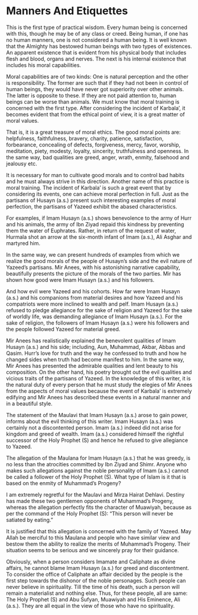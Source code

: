 Manners And Etiquettes
======================

This is the first type of practical wisdom. Every human being is
concerned with this, though he may be of any class or creed. Being
human, if one has no human manners, one is not considered a human being.
It is well known that the Almighty has bestowed human beings with two
types of existences. An apparent existence that is evident from his
physical body that includes flesh and blood, organs and nerves. The next
is his internal existence that includes his moral capabilities.

Moral capabilities are of two kinds: One is natural perception and the
other is responsibility. The former are such that if they had not been
in control of human beings, they would have never got superiority over
other animals. The latter is opposite to these. If they are not paid
attention to, human beings can be worse than animals. We must know that
moral training is concerned with the first type. After considering the
incident of Karbala’, it becomes evident that from the ethical point of
view, it is a great matter of moral values.

That is, it is a great treasure of moral ethics. The good moral points
are: helpfulness, faithfulness, bravery, charity, patience,
satisfaction, forbearance, concealing of defects, forgiveness, mercy,
favor, worship, meditation, piety, modesty, loyalty, sincerity,
truthfulness and openness. In the same way, bad qualities are greed,
anger, wrath, enmity, falsehood and jealousy etc.

It is necessary for man to cultivate good morals and to control bad
habits and he must always strive in this direction. Another name of this
practice is moral training. The incident of Karbala’ is such a great
event that by considering its events, one can achieve moral perfection
in full. Just as the partisans of Husayn (a.s.) present such interesting
examples of moral perfection, the partisans of Yazeed exhibit the abased
characteristics.

For examples, if Imam Husayn (a.s.) shows benevolence to the army of
Hurr and his animals, the army of Ibn Ziyad repaid this kindness by
preventing them the water of Euphrates. Rather, in return of the request
of water, Hurmala shot an arrow at the six-month infant of Imam (a.s.),
Ali Asghar and martyred him.

In the same way, we can present hundreds of examples from which we
realize the good morals of the people of Husayn’s side and the evil
nature of Yazeed’s partisans. Mir Anees, with his astonishing narrative
capability, beautifully presents the picture of the morals of the two
parties. Mir has shown how good were Imam Husayn (a.s.) and his
followers.

And how evil were Yazeed and his cohorts. How far were Imam Husayn
(a.s.) and his companions from material desires and how Yazeed and his
compatriots were more inclined to wealth and pelf. Imam Husayn (a.s.)
refused to pledge allegiance for the sake of religion and Yazeed for the
sake of worldly life, was demanding allegiance of Imam Husayn (a.s.).
For the sake of religion, the followers of Imam Husayn (a.s.) were his
followers and the people followed Yazeed for material greed.

Mir Anees has realistically explained the benevolent qualities of Imam
Husayn (a.s.) and his side; including, Aun, Muhammad, Akbar, Abbas and
Qasim. Hurr’s love for truth and the way he confessed to truth and how
he changed sides when truth had become manifest to him. In the same way,
Mir Anees has presented the admirable qualities and lent beauty to his
composition. On the other hand, his poetry brought out the evil
qualities and vicious traits of the partisans of Yazeed. In the
knowledge of this writer, it is the natural duty of every person that he
must study the elegies of Mir Anees from the aspects of moral values
because the event of Karbala’ is extremely edifying and Mir Anees has
described these events in a natural manner and in a beautiful style.

The statement of the Maulavi that Imam Husayn (a.s.) arose to gain
power, informs about the evil thinking of this writer. Imam Husayn
(a.s.) was certainly not a discontented person. Imam (a.s.) indeed did
not arise for kingdom and greed of wealth. Imam (a.s.) considered
himself the rightful successor of the Holy Prophet (S) and hence he
refused to give allegiance to Yazeed.

The allegation of the Maulana for Imam Husayn (a.s.) that he was greedy,
is no less than the atrocities committed by Ibn Ziyad and Shimr. Anyone
who makes such allegations against the noble personality of Imam (a.s.)
cannot be called a follower of the Holy Prophet (S). What type of Islam
is it that is based on the enmity of Muhammad’s Progeny?

I am extremely regretful for the Maulavi and Mirza Hairat Dehlavi.
Destiny has made these two gentlemen opponents of Muhammad’s Progeny,
whereas the allegation perfectly fits the character of Muawiyah, because
as per the command of the Holy Prophet (S): “This person will never be
satiated by eating.”

It is justified that this allegation is concerned with the family of
Yazeed. May Allah be merciful to this Maulana and people who have
similar view and bestow them the ability to realize the merits of
Muhammad’s Progeny. Their situation seems to be serious and we sincerely
pray for their guidance.

Obviously, when a person considers Imamate and Caliphate as divine
affairs, he cannot blame Imam Husayn (a.s.) for greed and
discontentment. To consider the office of Caliphate an affair decided by
the people is the first step towards the dishonor of the noble
personages. Such people can never believe in spirituality. Till the time
of his death, such a person will remain a materialist and nothing else.
Thus, for these people, all are same: The Holy Prophet (S) and Abu
Sufyan, Muawiyah and His Eminence, Ali (a.s.). They are all equal in the
view of those who have no spirituality.


